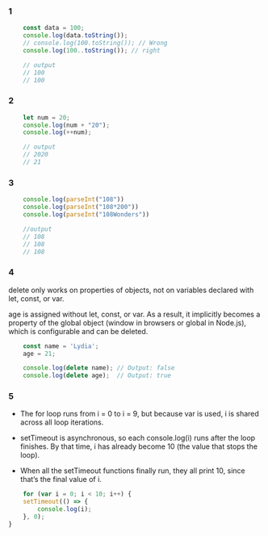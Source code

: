 ### 1

```js
    const data = 100;
    console.log(data.toString());
    // console.log(100.toString()); // Wrong
    console.log(100..toString()); // right

    // output
    // 100
    // 100
```

### 2

```js
    let num = 20;
    console.log(num + "20");
    console.log(++num);

    // output
    // 2020
    // 21
```

### 3

```js
    console.log(parseInt("108"))
    console.log(parseInt("108*200"))
    console.log(parseInt("108Wonders"))

    //output
    // 108
    // 108
    // 108
```

### 4
delete only works on properties of objects, not on variables declared with let, const, or var.

age is assigned without let, const, or var. As a result, it implicitly becomes a property of the global object (window in browsers or global in Node.js), which is configurable and can be deleted.

```js
    const name = 'Lydia';
    age = 21;

    console.log(delete name); // Output: false
    console.log(delete age);  // Output: true
```

### 5

- The for loop runs from i = 0 to i = 9, but because var is used, i is shared across all loop iterations.

- setTimeout is asynchronous, so each console.log(i) runs after the loop finishes. By that time, i has already become 10 (the value that stops the loop).

- When all the setTimeout functions finally run, they all print 10, since that’s the final value of i.

```js
    for (var i = 0; i < 10; i++) {
    setTimeout(() => {
        console.log(i);
    }, 0);
}
```